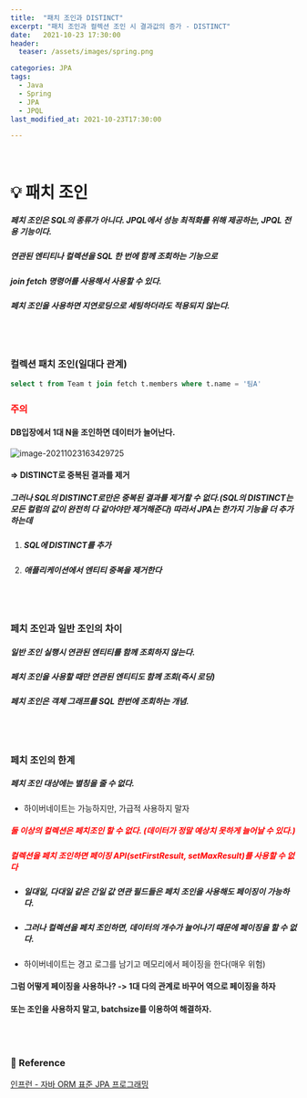 ```yaml
---
title:  "패치 조인과 DISTINCT"
excerpt: "패치 조인과 컬렉션 조인 시 결과값의 증가 - DISTINCT"
date:   2021-10-23 17:30:00
header:
  teaser: /assets/images/spring.png

categories: JPA
tags:
  - Java
  - Spring
  - JPA
  - JPQL
last_modified_at: 2021-10-23T17:30:00

---
```


<br/>

# 💡 패치 조인

##### 페치 조인은 SQL의 종류가 아니다. JPQL에서 성능 최적화를 위해 제공하는, JPQL 전용 기능이다. 

##### 연관된 엔티티나 컬렉션을 SQL 한 번에 함께 조회하는 기능으로

##### join fetch 명령어를 사용해서 사용할 수 있다.

##### 페치 조인을 사용하면 지연로딩으로 세팅하더라도 적용되지 않는다.

<br/>

<br/>

### 컬렉션 패치 조인(일대다 관계)

```sql
select t from Team t join fetch t.members where t.name = '팀A'
```

### <span style="color:red">주의</span>

#### DB입장에서 1대 N을 조인하면 데이터가 늘어난다.

![image-20211023163429725](https://raw.githubusercontent.com/ShinDongHun1/image_repo/main/img/image-20211023163429725.png)

#### => DISTINCT로 중복된 결과를 제거

##### 그러나 SQL의 DISTINCT로만은 중복된 결과를 제거할 수 없다.(SQL의 DISTINCT는 모든 컬럼의 값이 완전히 다 같아야만 제거해준다) 따라서 JPA는 한가지 기능을 더 추가하는데

1. ##### SQL에 DISTINCT를 추가

2. ##### 애플리케이션에서 엔티티 중복을 제거한다

<br/>

<br/>

### 페치 조인과 일반 조인의 차이

##### 일반 조인 실행시 연관된 엔티티를 함께 조회하지 않는다.

##### 페치 조인을 사용할 때만 연관된 엔티티도 함께 조회(즉시 로딩)

##### 페치 조인은 객체 그래프를 SQL 한번에 조회하는 개념.

<br/>

<br/>

### 페치 조인의 한계

##### 페치 조인 대상에는 별칭을 줄 수 없다.

- 하이버네이트는 가능하지만, 가급적 사용하지 말자

##### <span style="color:red">둘 이상의 컬렉션은 페치조인 할 수 없다. (데이터가 정말 예상치 못하게 늘어날 수 있다.)</span>

##### <span style="color:red">컬렉션을 페치 조인하면 페이징 API(setFirstResult, setMaxResult)를 사용할 수 없다</span>

- ##### 일대일, 다대일 같은 간일 값 연관 필드들은 페치 조인을 사용해도 페이징이 가능하다.

- ##### 그러나 컬렉션을 페치 조인하면, 데이터의 개수가 늘어나기 때문에 페이징을 할 수 없다.

- 하이버네이트는 경고 로그를 남기고 메모리에서 페이징을 한다(매우 위험)

#### 그럼 어떻게 페이징을 사용하나? -> 1대 다의 관계로 바꾸어 역으로 페이징을 하자

#### 또는 조인을 사용하지 말고, batchsize를 이용하여 해결하자.

<br/>

<br/>

### 📔 Reference

[인프런 - 자바 ORM 표준 JPA 프로그래밍](https://www.inflearn.com/course/ORM-JPA-Basic/dashboard)

